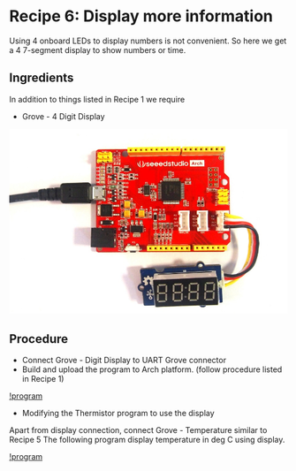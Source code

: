 # Recipe 6: Display more information #

Using 4 onboard LEDs to display numbers is not convenient. So here we get a 4 7-segment display to show
numbers or time.

## Ingredients ##
In addition to things listed in Recipe 1 we require

* Grove - 4 Digit Display

![Display](figures/display.jpg)

## Procedure ##

* Connect Grove - Digit Display to UART Grove connector
* Build and upload the program to Arch platform. (follow procedure listed in Recipe 1)

[!program](users/yihui/code/Arch_Digit_Display)

* Modifying the Thermistor program to use the display

Apart from display connection, connect Grove - Temperature similar to Recipe 5
The following program display temperature in deg C using display.

[!program](users/yihui/code/Arch_Display_Temperature/)

